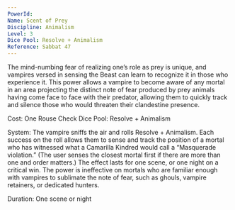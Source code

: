 ```yaml
---
PowerId: 
Name: Scent of Prey
Discipline: Animalism
Level: 3
Dice Pool: Resolve + Animalism
Reference: Sabbat 47
---
```

The mind-numbing fear of realizing one’s role as prey is unique, and vampires versed in sensing the Beast can learn to recognize it in those who experience it. This power allows a vampire to become aware of any mortal in an area projecting the distinct note of fear produced by prey animals having come face to face with their predator, allowing them to quickly track and silence those who would threaten their clandestine presence. 

Cost: One Rouse Check Dice Pool: Resolve + Animalism 

System: The vampire sniffs the air and rolls Resolve + Animalism. Each success on the roll allows them to sense and track the position of a mortal who has witnessed what a Camarilla Kindred would call a “Masquerade violation.” (The user senses the closest mortal first if there are more than one and order matters.) The effect lasts for one scene, or one night on a critical win. The power is ineffective on mortals who are familiar enough with vampires to sublimate the note of fear, such as ghouls, vampire retainers, or dedicated hunters. 

Duration: One scene or night